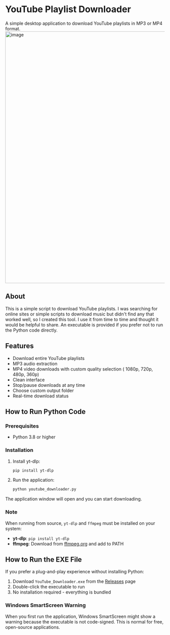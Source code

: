 # YouTube Playlist Downloader

A simple desktop application to download YouTube playlists in MP3 or MP4 format.
<img width="802" height="797" alt="image" src="https://github.com/user-attachments/assets/65a239f6-befd-4b2c-90c5-c48fbe71633c" />

## About

This is a simple script to download YouTube playlists. I was searching for online sites or simple scripts to download music but didn't find any that worked well, so I created this tool. I use it from time to time and thought it would be helpful to share. An executable is provided if you prefer not to run the Python code directly.

## Features

- Download entire YouTube playlists
- MP3 audio extraction
- MP4 video downloads with custom quality selection ( 1080p, 720p, 480p, 360p)
- Clean interface
- Stop/pause downloads at any time
- Choose custom output folder
- Real-time download status

## How to Run Python Code

### Prerequisites

- Python 3.8 or higher

### Installation

1. Install yt-dlp:
   ```bash
   pip install yt-dlp
   ```

2. Run the application:
   ```bash
   python youtube_downloader.py
   ```

The application window will open and you can start downloading.

### Note

When running from source, `yt-dlp` and `ffmpeg` must be installed on your system:
- **yt-dlp**: `pip install yt-dlp`
- **ffmpeg**: Download from [ffmpeg.org](https://ffmpeg.org/download.html) and add to PATH

## How to Run the EXE File

If you prefer a plug-and-play experience without installing Python:

1. Download `YouTube_Downloader.exe` from the [Releases](https://github.com/MagdyAboYoussef/Simple_Youtube_Playlist_Downloader/releases/latest) page
2. Double-click the executable to run
3. No installation required - everything is bundled

### Windows SmartScreen Warning

When you first run the application, Windows SmartScreen might show a warning because the executable is not code-signed. This is normal for free, open-source applications.
